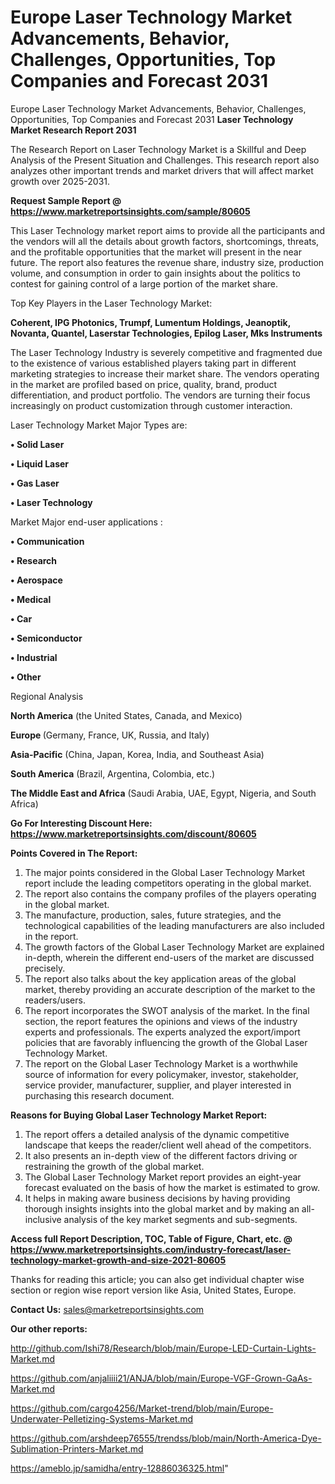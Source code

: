 # Europe Laser Technology Market Advancements, Behavior, Challenges, Opportunities, Top Companies and Forecast 2031
Europe Laser Technology Market Advancements, Behavior, Challenges, Opportunities, Top Companies and Forecast 2031
<strong>Laser Technology Market Research Report 2031</strong>

The Research Report on Laser Technology Market is a Skillful and Deep Analysis of the Present Situation and Challenges. This research report also analyzes other important trends and market drivers that will affect market growth over 2025-2031.

<strong>Request Sample Report @ <a href=https://www.marketreportsinsights.com/sample/80605>https://www.marketreportsinsights.com/sample/80605</a></strong>

This Laser Technology market report aims to provide all the participants and the vendors will all the details about growth factors, shortcomings, threats, and the profitable opportunities that the market will present in the near future. The report also features the revenue share, industry size, production volume, and consumption in order to gain insights about the politics to contest for gaining control of a large portion of the market share.

Top Key Players in the Laser Technology Market:

<strong>Coherent, IPG Photonics, Trumpf, Lumentum Holdings, Jeanoptik, Novanta, Quantel, Laserstar Technologies, Epilog Laser, Mks Instruments</strong>

The Laser Technology Industry is severely competitive and fragmented due to the existence of various established players taking part in different marketing strategies to increase their market share. The vendors operating in the market are profiled based on price, quality, brand, product differentiation, and product portfolio. The vendors are turning their focus increasingly on product customization through customer interaction.

Laser Technology Market Major Types are:

<strong>• Solid Laser

• Liquid Laser

• Gas Laser

• Laser Technology</strong>

Market Major end-user applications :

<strong>• Communication

• Research

• Aerospace

• Medical

• Car

• Semiconductor

• Industrial

• Other</strong>

Regional Analysis

</u><strong><b>North America</b></strong> (the United States, Canada, and Mexico)

<strong><b>Europe </b></strong>(Germany, France, UK, Russia, and Italy)

<strong><b>Asia-Pacific</b></strong> (China, Japan, Korea, India, and Southeast Asia)

<strong><b>South America</b></strong> (Brazil, Argentina, Colombia, etc.)

<strong><b>The Middle East and Africa</b></strong> (Saudi Arabia, UAE, Egypt, Nigeria, and South Africa)

<strong>Go For Interesting Discount Here: <a href=https://www.marketreportsinsights.com/discount/80605>https://www.marketreportsinsights.com/discount/80605</a></strong>

<strong>Points Covered in The Report:</strong>
<ol>
  <li>The major points considered in the Global Laser Technology Market report include the leading competitors operating in the global market.</li>
  <li>The report also contains the company profiles of the players operating in the global market.</li>
  <li>The manufacture, production, sales, future strategies, and the technological capabilities of the leading manufacturers are also included in the report.</li>
  <li>The growth factors of the Global Laser Technology Market are explained in-depth, wherein the different end-users of the market are discussed precisely.</li>
  <li>The report also talks about the key application areas of the global market, thereby providing an accurate description of the market to the readers/users.</li>
  <li>The report incorporates the SWOT analysis of the market. In the final section, the report features the opinions and views of the industry experts and professionals. The experts analyzed the export/import policies that are favorably influencing the growth of the Global Laser Technology Market.</li>
  <li>The report on the Global Laser Technology Market is a worthwhile source of information for every policymaker, investor, stakeholder, service provider, manufacturer, supplier, and player interested in purchasing this research document.</li>
</ol>
<strong>Reasons for Buying Global Laser Technology Market Report:</strong>

<ol>
  <li>The report offers a detailed analysis of the dynamic competitive landscape that keeps the reader/client well ahead of the competitors.</li>
  <li>It also presents an in-depth view of the different factors driving or restraining the growth of the global market.</li>
  <li>The Global Laser Technology Market report provides an eight-year forecast evaluated on the basis of how the market is estimated to grow.</li>
  <li>It helps in making aware business decisions by having providing thorough insights insights into the global market and by making an all-inclusive analysis of the key market segments and sub-segments.</li>
</ol>
<strong>Access full Report Description, TOC, Table of Figure, Chart, etc. @ <a href=https://www.marketreportsinsights.com/industry-forecast/laser-technology-market-growth-and-size-2021-80605>https://www.marketreportsinsights.com/industry-forecast/laser-technology-market-growth-and-size-2021-80605</a></strong>


Thanks for reading this article; you can also get individual chapter wise section or region wise report version like Asia, United States, Europe.

<strong>Contact Us:</strong>
sales@marketreportsinsights.com

<strong>Our other reports:</strong>

<a href=http://github.com/Ishi78/Research/blob/main/Europe-LED-Curtain-Lights-Market.md>http://github.com/Ishi78/Research/blob/main/Europe-LED-Curtain-Lights-Market.md</a>

<a href=https://github.com/anjaliiii21/ANJA/blob/main/Europe-VGF-Grown-GaAs-Market.md>https://github.com/anjaliiii21/ANJA/blob/main/Europe-VGF-Grown-GaAs-Market.md</a>

<a href=https://github.com/cargo4256/Market-trend/blob/main/Europe-Underwater-Pelletizing-Systems-Market.md>https://github.com/cargo4256/Market-trend/blob/main/Europe-Underwater-Pelletizing-Systems-Market.md</a>

<a href=https://github.com/arshdeep76555/trendss/blob/main/North-America-Dye-Sublimation-Printers-Market.md>https://github.com/arshdeep76555/trendss/blob/main/North-America-Dye-Sublimation-Printers-Market.md</a>

<a href=https://ameblo.jp/samidha/entry-12886036325.html>https://ameblo.jp/samidha/entry-12886036325.html</a>"
